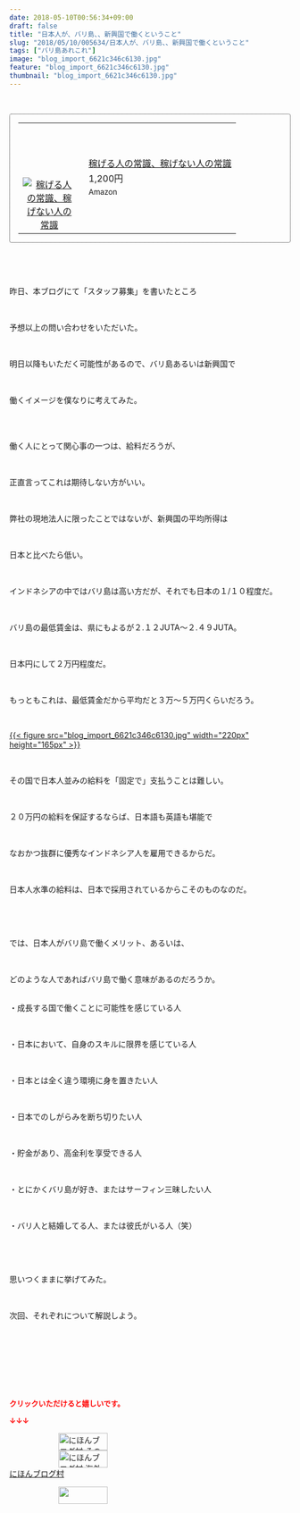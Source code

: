 ```yaml
---
date: 2018-05-10T00:56:34+09:00
draft: false
title: "日本人が、バリ島、、新興国で働くということ"
slug: "2018/05/10/005634/日本人が、バリ島、、新興国で働くということ"
tags: ["バリ島あれこれ"]
image: "blog_import_6621c346c6130.jpg"
feature: "blog_import_6621c346c6130.jpg"
thumbnail: "blog_import_6621c346c6130.jpg"
---
```

<p> </p><div contenteditable="false" style="padding: 15px; border-radius: 4px; border: 1px dotted currentColor; border-image: none;"><table border="0" cellpadding="0" cellspacing="0" style="margin: 0px; table-layout: fixed;" width="100%">	<tbody width="100%">		<tr>			<td aligin="center" style="vertical-align: middle;" width="95"><span style="text-align: center; display: block;"><a href="affiliate.do?affiliateId=37202005" alt0="BlogAffiliate" target="_blank" rel="nofollow"><img alt="稼げる人の常識、稼げない人の常識" border="0" data-img="affiliate" src="data:image/svg+xml;charset=utf-8,%3Csvg%20xmlns%3D%22http%3A%2F%2Fwww.w3.org%2F2000%2Fsvg%22%20title%3D%22Placeholder%20for%20Images%22%20role%3D%22presentation%22%20viewBox%3D%220%200%201%201%22%20%2F%3E" style="margin: 0px; vertical-align: middle; max-width: 95px;" data-src="https://images-fe.ssl-images-amazon.com/images/I/51Ft8zEBpkL._SL160_.jpg"/><noscript><img alt="稼げる人の常識、稼げない人の常識" border="0" data-img="affiliate" src="https://images-fe.ssl-images-amazon.com/images/I/51Ft8zEBpkL._SL160_.jpg" style="margin: 0px; vertical-align: middle; max-width: 95px;"></noscript></a></span></td>			<td style="line-height: 1.5; padding-left: 15px; vertical-align: middle;"><a href="affiliate.do?affiliateId=37202005" alt0="BlogAffiliate" target="_blank" rel="nofollow">稼げる人の常識、稼げない人の常識</a>			<div style="padding: 3px 0px;">1,200円</div>			<div style="font-size: 0.83em;">Amazon</div></td>		</tr>	</tbody></table></div><p> </p><p> </p><p>昨日、本ブログにて「スタッフ募集」を書いたところ</p><p> </p><p>予想以上の問い合わせをいただいた。</p><p> </p><p>明日以降もいただく可能性があるので、バリ島あるいは新興国で</p><p> </p><p>働くイメージを僕なりに考えてみた。</p><p> </p><p><br/>働く人にとって関心事の一つは、給料だろうが、</p><p> </p><p>正直言ってこれは期待しない方がいい。</p><p> </p><p>弊社の現地法人に限ったことではないが、新興国の平均所得は</p><p> </p><p>日本と比べたら低い。</p><p> </p><p>インドネシアの中ではバリ島は高い方だが、それでも日本の１/１０程度だ。</p><p> </p><p>バリ島の最低賃金は、県にもよるが２.１２JUTA～２.４９JUTA。</p><p> </p><p>日本円にして２万円程度だ。</p><p> </p><p>もっともこれは、最低賃金だから平均だと３万～５万円くらいだろう。</p><p> </p><p><a href="blog_import_6621c346c6130.jpg">{{< figure src="blog_import_6621c346c6130.jpg" width="220px" height="165px" >}}</a></p><p> </p><p>その国で日本人並みの給料を「固定で」支払うことは難しい。</p><p> </p><p>２０万円の給料を保証するならば、日本語も英語も堪能で</p><p> </p><p>なおかつ抜群に優秀なインドネシア人を雇用できるからだ。</p><p> </p><p>日本人水準の給料は、日本で採用されているからこそのものなのだ。</p><p> </p><p> </p><p>では、日本人がバリ島で働くメリット、あるいは、</p><p> </p><p>どのような人であればバリ島で働く意味があるのだろうか。</p><p><br/>・成長する国で働くことに可能性を感じている人</p><p> </p><p>・日本において、自身のスキルに限界を感じている人</p><p> </p><p>・日本とは全く違う環境に身を置きたい人</p><p> </p><p>・日本でのしがらみを断ち切りたい人</p><p> </p><p>・貯金があり、高金利を享受できる人</p><p> </p><p>・とにかくバリ島が好き、またはサーフィン三昧したい人</p><p> </p><p>・バリ人と結婚してる人、または彼氏がいる人（笑）</p><p> </p><p> </p><p>思いつくままに挙げてみた。</p><p> </p><p>次回、それぞれについて解説しよう。</p><p> </p><p> </p><p> </p><p> </p><p><font color="#ff0000" size="2"><strong>クリックいただけると嬉しいです。</strong></font></p><p><font color="#ff0000" size="2"><strong>↓↓↓</strong></font></p><p><a href="ranking.html?p_cid=01260127" id="&amp;blogmura_banner" target="_blank"><img alt="にほんブログ村 その他生活ブログ 不動産投資へ" border="0" height="31" src="data:image/svg+xml;charset=utf-8,%3Csvg%20xmlns%3D%22http%3A%2F%2Fwww.w3.org%2F2000%2Fsvg%22%20title%3D%22Placeholder%20for%20Images%22%20role%3D%22presentation%22%20viewBox%3D%220%200%2088%2031%22%20%2F%3E" width="88" data-src="https://img-proxy.blog-video.jp/images?url=http%3A%2F%2Flife.blogmura.com%2Fhudousantoushi%2Fimg%2Fhudousantoushi88_31.gif" style="aspect-ratio: auto 88 / 31;"/><noscript><img alt="にほんブログ村 その他生活ブログ 不動産投資へ" border="0" height="31" src="https://img-proxy.blog-video.jp/images?url=http%3A%2F%2Flife.blogmura.com%2Fhudousantoushi%2Fimg%2Fhudousantoushi88_31.gif" width="88"></noscript></a><br/><a href="ranking.html?p_cid=01260127" target="_blank"><img alt="にほんブログ村 海外生活ブログ バリ島情報へ" border="0" height="31" src="data:image/svg+xml;charset=utf-8,%3Csvg%20xmlns%3D%22http%3A%2F%2Fwww.w3.org%2F2000%2Fsvg%22%20title%3D%22Placeholder%20for%20Images%22%20role%3D%22presentation%22%20viewBox%3D%220%200%2088%2031%22%20%2F%3E" width="88" data-src="https://img-proxy.blog-video.jp/images?url=http%3A%2F%2Foverseas.blogmura.com%2Fbali%2Fimg%2Fbali88_31.gif" style="aspect-ratio: auto 88 / 31;"/><noscript><img alt="にほんブログ村 海外生活ブログ バリ島情報へ" border="0" height="31" src="https://img-proxy.blog-video.jp/images?url=http%3A%2F%2Foverseas.blogmura.com%2Fbali%2Fimg%2Fbali88_31.gif" width="88"></noscript></a><br/><a href="ranking.html?p_cid=01260127" target="_blank">にほんブログ村</a></p><p><a href="link.php?1804582" title="人気ブログランキングへ"><img border="0" height="31" src="data:image/svg+xml;charset=utf-8,%3Csvg%20xmlns%3D%22http%3A%2F%2Fwww.w3.org%2F2000%2Fsvg%22%20title%3D%22Placeholder%20for%20Images%22%20role%3D%22presentation%22%20viewBox%3D%220%200%2088%2031%22%20%2F%3E" width="88" data-src="https://blog.with2.net/img/banner/banner_22.gif" style="aspect-ratio: auto 88 / 31;"/><noscript><img border="0" height="31" src="https://blog.with2.net/img/banner/banner_22.gif" width="88"></noscript></a></p><p> </p>

